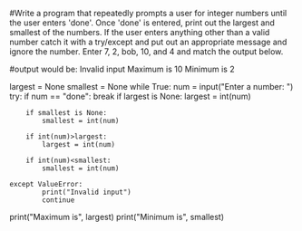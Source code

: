 #Write a program that repeatedly prompts a user for integer numbers until the user enters 'done'. Once 'done' is entered, print out the largest and smallest of the numbers. If the user enters anything other than a valid number catch it with a try/except and put out an appropriate message and ignore the number. Enter 7, 2, bob, 10, and 4 and match the output below.

#output would be: 
Invalid input
Maximum is 10
Minimum is 2


largest = None
smallest = None
while True:
    num = input("Enter a number: ")
    try:
        if num == "done":
             break
        if largest is None:
            largest = int(num)
            
        
        if smallest is None:
            smallest = int(num)
        
        if int(num)>largest:
            largest = int(num)
        
        if int(num)<smallest:
            smallest = int(num)
        
    except ValueError:
            print("Invalid input")
            continue
print("Maximum is", largest)
print("Minimum is", smallest)
